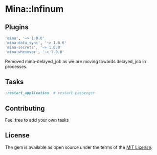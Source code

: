 # Mina::Infinum

## Plugins

``` ruby
'mina', '~> 1.0.0'
'mina-data_sync', '~> 1.0.0'
'mina-secrets', '~> 1.0.0'
'mina-whenever', '~> 1.0.0'
```

Removed mina-delayed_job as we are moving towards delayed_job in processes.

## Tasks

``` ruby
:restart_application  # restart passenger
```

## Contributing

Feel free to add your own tasks

## License

The gem is available as open source under the terms of the [MIT License](http://opensource.org/licenses/MIT).
